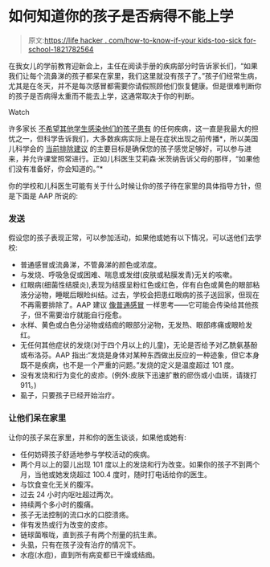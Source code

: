 # 如何知道你的孩子是否病得不能上学

> 原文:[https://life hacker . com/how-to-know-if-your kids-too-sick for-school-1821782564](https://lifehacker.com/how-to-know-if-your-kids-too-sick-for-school-1821782564)

在我女儿的学前教育迎新会上，主任在阅读手册的疾病部分时告诉家长们，“如果我们让每个流鼻涕的孩子都呆在家里，我们这里就没有孩子了。”孩子们经常生病，尤其是在冬天，并不是每次感冒都需要你请假照顾他们恢复健康。但是很难判断你的孩子是否病得太重而不能去上学，这通常取决于你的判断。

Watch

许多家长 [不希望其他学生感染他们的孩子患有](http://mottnpch.org/reports-surveys/parents-struggle-when-keep-sick-kids-home-school) 的任何疾病，这一直是我最大的担忧之一，但科学告诉我们，大多数疾病实际上是在症状出现之前传播*，所以美国儿科学会的 [当前排除建议](http://cfoc.nrckids.org/StandardView/3.6.1.1) 的主要目标是确保您的孩子感觉足够好，可以参与进来，并允许课堂照常进行。正如儿科医生艾莉森·米茨纳告诉父母的那样，“如果他们没有准备好，你会知道的。”* 

你的学校和儿科医生可能有关于什么时候让你的孩子待在家里的具体指导方针，但是下面是 AAP 所说的:

### 发送

假设您的孩子表现正常，可以参加活动，如果他或她有以下情况，可以送他们去学校:

*   普通感冒或流鼻涕，不管鼻涕的颜色或浓度。
*   与发烧、呼吸急促或困难、喘息或发绀(皮肤或粘膜发青)无关的咳嗽。
*   红眼病(细菌性结膜炎),表现为结膜呈粉红色或红色，伴有白色或黄色的眼部粘液分泌物，睡眠后眼睑纠结。过去，学校会把患红眼病的孩子送回家，但现在不再需要排除了。AAP 建议 [像普通感冒](https://www.aap.org/en-us/advocacy-and-policy/aap-health-initiatives/healthy-child-care/Documents/M3_Pinkeye.pdf) 一样思考——它可能会传染给其他孩子，但不需要治疗就能自行痊愈。
*   水样、黄色或白色分泌物或结痂的眼部分泌物，无发热、眼部疼痛或眼睑发红。
*   无任何其他症状的发烧(对于四个月以上的儿童)，无论是否给予对乙酰氨基酚或布洛芬。AAP 指出:“发烧是身体对某种东西做出反应的一种迹象，但它本身既不是疾病，也不是一个严重的问题。”发烧的定义是温度超过 101 度。
*   没有发烧和行为变化的皮疹。(例外:皮肤下迅速扩散的瘀伤或小血斑，请拨打 911。)
*   虱子，只要孩子已经开始治疗。

### 让他们呆在家里

让你的孩子呆在家里，并和你的医生谈谈，如果他或她有:

*   任何妨碍孩子舒适地参与学校活动的疾病。
*   两个月以上的婴儿出现 101 度以上的发烧和行为改变。如果你的孩子不到两个月，当他或她发烧超过 100.4 度时，随时打电话给你的医生。
*   与饮食变化无关的腹泻。
*   过去 24 小时内呕吐超过两次。
*   持续两个多小时的腹痛。
*   孩子无法控制的流口水的口腔溃疡。
*   伴有发热或行为改变的皮疹。
*   链球菌喉咙，直到孩子有两个剂量的抗生素。
*   头虱，只有在孩子没有治疗的情况下。
*   水痘(水痘)，直到所有病变都已干燥或结痂。